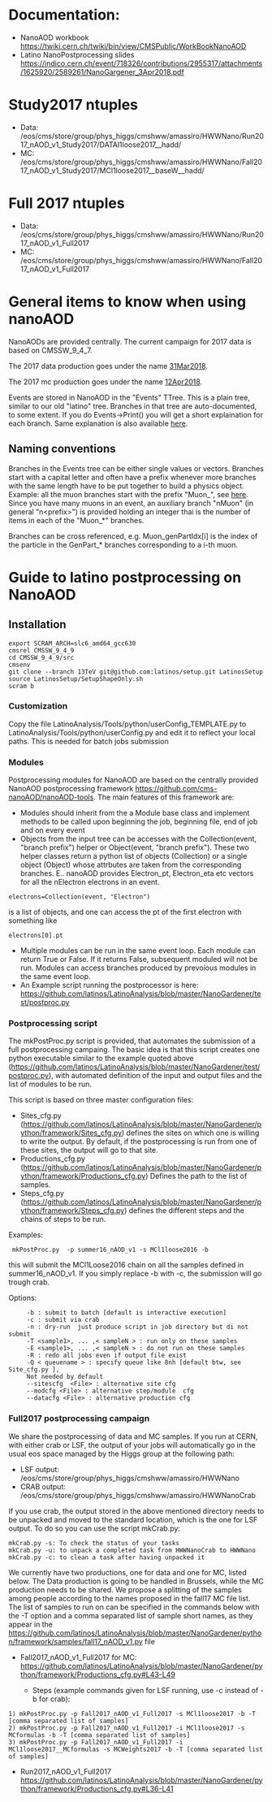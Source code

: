 # Documentation:

   * NanoAOD workbook https://twiki.cern.ch/twiki/bin/view/CMSPublic/WorkBookNanoAOD
   * Latino NanoPostprocessing slides https://indico.cern.ch/event/718326/contributions/2955317/attachments/1625920/2589261/NanoGargener_3Apr2018.pdf
   
# Study2017 ntuples
   * Data: /eos/cms/store/group/phys_higgs/cmshww/amassiro/HWWNano/Run2017_nAOD_v1_Study2017/DATAl1loose2017__hadd/ 
   * MC:  /eos/cms/store/group/phys_higgs/cmshww/amassiro/HWWNano/Fall2017_nAOD_v1_Study2017/MCl1loose2017__baseW__hadd/ 
   
# Full 2017 ntuples
   * Data:  /eos/cms/store/group/phys_higgs/cmshww/amassiro/HWWNano/Run2017_nAOD_v1_Full2017
   * MC:    /eos/cms/store/group/phys_higgs/cmshww/amassiro/HWWNano/Fall2017_nAOD_v1_Full2017
   
# General items to know when using nanoAOD

NanoAODs are provided centrally. The current campaign for 2017 data is based on CMSSW_9_4_7.

The 2017 data production goes under the name [31Mar2018](https://cmsweb.cern.ch/das/request?view=list&limit=50&instance=prod%2Fglobal&input=%2F*%2F*31Mar2018*%2FNANOAOD).

The 2017 mc production goes under the name [12Apr2018](https://cmsweb.cern.ch/das/request?view=list&limit=50&instance=prod%2Fglobal&input=%2F*%2F*12Apr2018*%2FNANOAODSIM).

Events are stored in NanoAOD in the "Events" TTree. This is a plain tree, similar to our old "latino" tree. Branches in that tree are auto-documented, to some extent. If you do Events->Print() you will get a short explaination for each branch. Same explanation is also available [here](https://cms-nanoaod-integration.web.cern.ch/integration/master/mc94X_doc.html).

## Naming conventions
Branches in the Events tree can be either single values or vectors. Branches start with a capital letter and often have a prefix whenever more branches with the same length have to be put together to build a physics object. Example: all the muon branches start with the prefix "Muon_", see [here](https://cms-nanoaod-integration.web.cern.ch/integration/master/mc94X_doc.html#Muon). Since you have many muons in an event, an auxiliary branch "nMuon" (in general "n\<prefix\>") is provided holding an integer thai is the number of items in each of the "Muon_*" branches.
  
Branches can be cross referenced, e.g.  Muon_genPartIdx[i] is the index of the particle in the GenPart_* branches corresponding to a i-th muon.



# Guide to latino postprocessing on NanoAOD

## Installation

    export SCRAM_ARCH=slc6_amd64_gcc630
    cmsrel CMSSW_9_4_9
    cd CMSSW_9_4_9/src
    cmsenv
    git clone --branch 13TeV git@github.com:latinos/setup.git LatinosSetup
    source LatinosSetup/SetupShapeOnly.sh
    scram b

### Customization
Copy the file LatinoAnalysis/Tools/python/userConfig_TEMPLATE.py to LatinoAnalysis/Tools/python/userConfig.py and edit it to reflect your local paths. This is needed for batch jobs submission

### Modules
Postprocessing modules for NanoAOD are based on the centrally provided NanoAOD postprocessing framework https://github.com/cms-nanoAOD/nanoAOD-tools. The main features of this framework are:
   * Modules should inherit from the a Module base class and implement methods to be called upon beginning the job, beginning file, end of job and on every event
   * Objects from the input tree can be accesses with the Collection(event, "branch prefix") helper or Object(event, "branch prefix"). These two helper classes return a python list of objects (Collection) or a single object (Object) whose attrbutes are taken from the corresponding branches. E.. nanoAOD provides Electron_pt, Electron_eta etc vectors for all the nElectron electrons in an event. 

    electrons=Collection(event, "Electron")
    
is a list of objects, and one can access the pt of the first electron with something like
    
    electrons[0].pt
    
   * Multiple modules can be run in the same event loop. Each module can return True or False. If it returns False, subsequent moduled will not be run. Modules can access branches produced by prevoious modules in the same event loop.
   * An Example script running the postprocessor is here: https://github.com/latinos/LatinoAnalysis/blob/master/NanoGardener/test/postproc.py
    

### Postprocessing script
The mkPostProc.py script is provided, that automates the submission of a full postprocessing campaing. The basic idea is that this script creates one python executable similar to the example quoted above (https://github.com/latinos/LatinoAnalysis/blob/master/NanoGardener/test/postproc.py), with automated definition of the input and output files and the list of modules to be run.

This script is based on three master configuration files:

   * Sites_cfg.py (https://github.com/latinos/LatinoAnalysis/blob/master/NanoGardener/python/framework/Sites_cfg.py) defines the sites on which one is willing to write the output. By default, if the postprocessing is run from one of these sites, the output will go to that site.
   * Productions_cfg.py (https://github.com/latinos/LatinoAnalysis/blob/master/NanoGardener/python/framework/Productions_cfg.py) Defines the path to the list of samples.
   * Steps_cfg.py (https://github.com/latinos/LatinoAnalysis/blob/master/NanoGardener/python/framework/Steps_cfg.py) defines the different steps and the chains of steps to be run.
   
 Examples:
 
     mkPostProc.py  -p summer16_nAOD_v1 -s MCl1loose2016 -b 
 
 this will submit the MCl1Loose2016 chain on all the samples defined in summer16_nAOD_v1.
 If you simply replace -b with -c, the submission will go trough crab.    
 
 Options:
     
         -b : submit to batch [default is interactive execution] 
         -c : submit via crab  
         -n : dry-run  just produce script in job directory but di not submit  
         -T <sample1>, ... ,< sampleN > : run only on these samples 
         -E <sample1>, ... ,< sampleN > : do not run on these samples 
         -R : redo all jobs even if output file exist 
         -Q < queuename > : specify queue like 8nh [default btw, see  Site_cfg.py ],   
         Not needed by default 
         --sitescfg  <File> : alternative site cfg
         --modcfg <File> : alternative step/module  cfg
         --datacfg <File> : alternative production cfg

### Full2017 postprocessing campaign

We share the postprocessing of data and MC samples. If you run at CERN, with either crab or LSF, the output of your jobs will automatically go in the usual eos space managed by the Higgs group at the following path:

   * LSF output: /eos/cms/store/group/phys_higgs/cmshww/amassiro/HWWNano
   * CRAB output: /eos/cms/store/group/phys_higgs/cmshww/amassiro/HWWNanoCrab
   
If you use crab, the output stored in the above mentioned directory needs to be unpacked and moved to the standard location, which is the one for LSF output. To do so you can use the script mkCrab.py:

    mkCrab.py -s: To check the status of your tasks
    mkCrab.py -u: to unpack a completed task from HWWNanoCrab to HWWNano
    mkCrab.py -c: to clean a task after having unpacked it
    
We currently have two productions, one for data and one for MC, listed below. The Data production is going to be handled in Brussels, while the MC production needs to be shared. We propose a splitting of the samples among people according to the names proposed in the fall17 MC file list. The list of samples to run on can be specified in the commands below with the -T option and a comma separated list of sample short names, as they appear in the https://github.com/latinos/LatinoAnalysis/blob/master/NanoGardener/python/framework/samples/fall17_nAOD_v1.py file

   * Fall2017_nAOD_v1_Full2017 for MC: https://github.com/latinos/LatinoAnalysis/blob/master/NanoGardener/python/framework/Productions_cfg.py#L43-L49
     
      * Steps (example commands given for LSF running, use -c instead of -b for crab): 
          
    1) mkPostProc.py -p Fall2017_nAOD_v1_Full2017 -s MCl1loose2017 -b -T [comma separated list of samples]     
    2) mkPostProc.py -p Fall2017_nAOD_v1_Full2017 -i MCl1loose2017 -s MCformulas -b -T [comma separated list of samples]
    3) mkPostProc.py -p Fall2017_nAOD_v1_Full2017 -i MCl1loose2017__MCformulas -s MCWeights2017 -b -T [comma separated list of samples]
    
  
  
   * Run2017_nAOD_v1_Full2017 https://github.com/latinos/LatinoAnalysis/blob/master/NanoGardener/python/framework/Productions_cfg.py#L36-L41
   

   

